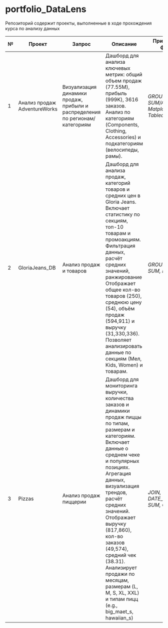 # portfolio_DataLens
Репозиторий содержит проекты, выполненные в ходе прохождения курса по анализу данных

№ | Проект | Запрос | Описание | Применяемые функции | Работа проекта 
---|---|---|---|---|---
| 1 | Анализ продаж AdventureWorks | Визуализация динамики продаж, прибыли и распределения по регионам/категориям | Дашборд для анализа ключевых метрик: общий объем продаж (77.55M), прибыль (999K), 3616 заказов. Анализ по категориям (Components, Clothing, Accessories) и подкатегориям (велосипеды, рамы). | *GROUP BY, SUM/AVG, JOIN, Matplotlib/Seaborn, Tableau* | [Дашборд](https://datalens.yandex/wnqt1o3sbsr6h) |
| 2 | GloriaJeans_DB | Анализ продаж и товаров | Дашборд для анализа продаж, категорий товаров и средних цен в Gloria Jeans. Включает статистику по секциям, топ-10 товарам и промоакциям. Фильтрация данных, расчёт средних значений, ранжирование Отображает общее кол-во товаров (250), среднюю цену (54), объём продаж (594,911) и выручку (31,330,336). Позволяет анализировать данные по секциям (Мел, Kids, Women) и товарам. | *GROUP BY, AVG, SUM, RANK*| [Дашборд](https://datalens.yandex/od5727yqdfwm9) |
| 3 |  Pizzas | Анализ продаж пиццерии | Дашборд для мониторинга выручки, количества заказов и динамики продаж пиццы по типам, размерам и категориям. Включает данные о среднем чеке и популярных позициях. Агрегация данных, визуализация трендов, расчёт средних значений. Отображает выручку (817,860), кол-во заказов (49,574), средний чек (38.31). Анализирует продажи по месяцам, размерам (L, M, S, XL, XXL) и типам пицц (e.g., big_maet_s, hawaiian_s) | *JOIN, DATE_TRUNC, SUM, COUNT, AVG*| [Дашборд](https://datalens.yandex/f5gda2emj4ss0) |
